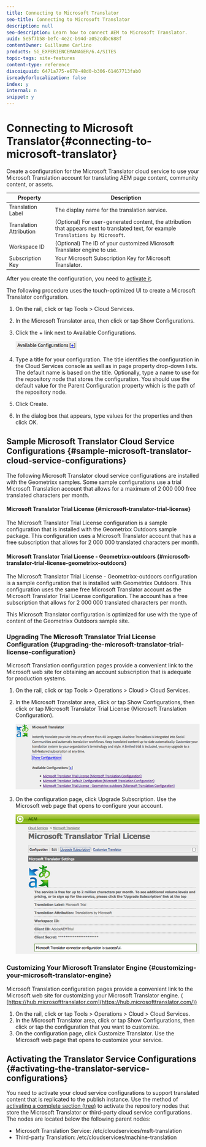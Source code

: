 ```yaml
---
title: Connecting to Microsoft Translator
seo-title: Connecting to Microsoft Translator
description: null
seo-description: Learn how to connect AEM to Microsoft Translator.
uuid: 5e5f7b58-befc-4e2c-b94d-a052cdbc688f
contentOwner: Guillaume Carlino
products: SG_EXPERIENCEMANAGER/6.4/SITES
topic-tags: site-features
content-type: reference
discoiquuid: 6471a775-e678-48d0-b306-61467713fab0
isreadyforlocalization: false
index: y
internal: n
snippet: y
---
```


# Connecting to Microsoft Translator{#connecting-to-microsoft-translator}

Create a configuration for the Microsoft Translator cloud service to use your Microsoft Translation account for translating AEM page content, community content, or assets.

| Property |Description |
|---|---|
| Translation Label |The display name for the translation service. |
| Translation Attribution |(Optional) For user-generated content, the attribution that appears next to translated text, for example `Translations by Microsoft`. |
| Workspace ID |(Optional) The ID of your customized Microsoft Translator engine to use. |
| Subscription Key |Your Microsoft Subscription Key for Microsoft Translator. |

After you create the configuration, you need to [activate it](../../administering/using/tc-msconf.md#main-pars-title-14).

The following procedure uses the touch-optimized UI to create a Microsoft Translator configuration.

1. On the rail, click or tap Tools &gt; Cloud Services.
1. In the Microsoft Translator area, then click or tap Show Configurations.
1. Click the + link next to Available Configurations.

   ![](assets/chlimage_1-458.png)

1. Type a title for your configuration. The title identifies the configuration in the Cloud Services console as well as in page property drop-down lists. The default name is based on the title. Optionally, type a name to use for the repository node that stores the configuration. You should use the default value for the Parent Configuration property which is the path of the repository node.
1. Click Create.
1. In the dialog box that appears, type values for the properties and then click OK.

## Sample Microsoft Translator Cloud Service Configurations {#sample-microsoft-translator-cloud-service-configurations}

The following Microsoft Translator cloud service configurations are installed with the Geometrixx samples. Some sample configurations use a trial Microsoft Translation account that allows for a maximum of 2 000 000 free translated characters per month.

#### Microsoft Translator Trial License {#microsoft-translator-trial-license}

The Microsoft Translator Trial License configuration is a sample configuration that is installed with the Geometrixx Outdoors sample package. This configuration uses a Microsoft Translator account that has a free subscription that allows for 2 000 000 translated characters per month.

#### Microsoft Translator Trial License - Geometrixx-outdoors {#microsoft-translator-trial-license-geometrixx-outdoors}

The Microsoft Translator Trial License - Geometrixx-outdoors configuration is a sample configuration that is installed with Geometrixx Outdoors. This configuration uses the same free Microsoft Translator account as the Microsoft Translator Trial License configuration. The account has a free subscription that allows for 2 000 000 translated characters per month.

This Microsoft Translator configuration is optimized for use with the type of content of the Geometrixx Outdoors sample site.

### Upgrading The Microsoft Translator Trial License Configuration {#upgrading-the-microsoft-translator-trial-license-configuration}

Microsoft Translation configuration pages provide a convenient link to the Microsoft web site for obtaining an account subscription that is adequate for production systems.

1. On the rail, click or tap Tools &gt; Operations &gt; Cloud &gt; Cloud Services.
1. In the Microsoft Translator area, click or tap Show Configurations, then click or tap Microsoft Translator Trial License (Microsoft Translation Configuration).

   ![](assets/chlimage_1-459.png)

1. On the configuration page, click Upgrade Subscription. Use the Microsoft web page that opens to configure your account.

   ![](assets/chlimage_1-460.png)

### Customizing Your Microsoft Translator Engine {#customizing-your-microsoft-translator-engine}

Microsoft Translation configuration pages provide a convenient link to the Microsoft web site for customizing your Microsoft Translator engine. ( [https://hub.microsofttranslator.com](https://hub.microsofttranslator.com/))

1. On the rail, click or tap Tools &gt; Operations &gt; Cloud &gt; Cloud Services.
1. In the Microsoft Translator area, click or tap Show Configurations, then click or tap the configuration that you want to customize.
1. On the configuration page, click Customize Translator. Use the Microsoft web page that opens to customize your service.

## Activating the Translator Service Configurations {#activating-the-translator-service-configurations}

You need to activate your cloud service configurations to support translated content that is replicated to the publish instance. Use the method of [activating a complete section (tree)](../../authoring/using/publishing-pages.md#main-pars-title-1) to activate the repository nodes that store the Microsoft Translator or third-party cloud service configurations. The nodes are located below the following parent nodes:

* Microsoft Translation Service: /etc/cloudservices/msft-translation
* Third-party Translation: /etc/cloudservices/machine-translation

<!-- 

Comment Type: draft

<h2>Turning Off Translation</h2>

 -->

<!-- 

Comment Type: remark
Last Modified By: unknown unknown (sbroders@adobe.com)
Last Modified Date: 2017-11-30T05:02:29.830-0500

<p>draft for now. Modify as required for 6.1. Rework to add sling:osgiconfig info</p>

 -->

<!-- 

Comment Type: draft

<p>Use the <a href="http://localhost:4503/system/console/bundles">Web Console</a> to turn off all machine translation services, including the use of machine translation for page content and user generated content (UGC). When turned off, translation tools no longer appear in the UI, and translations of UGC no longer appears.</p>

 -->

<!-- 

Comment Type: draft

<ol> 
 <li><p>Navigate to the <a href="http://localhost:4503/system/console/bundles">Web Console</a> and login with administrator privileges (default is admin/admin).</p> </li> 
 <li><p>To find all translation-related bundles, enter <span class="code">Translation </span>in the filter box and click <span class="code">Apply Filter</span> :</p> <img imageRotate="0" src="assets/chlimage_1-461.png" /></li> 
 <li><p>To the right of each translation-related bundle, under <span class="code">Actions</span>, click the square <span class="code">stop </span>button:</p> 
  <ul> 
   <li>Adobe CQ Translation Workflow </li> 
   <li>AEM Social Communities Translation - Bundle</li> 
   <li>Granite Translation - Microsoft Connector Core Bundle</li> 
   <li>Granite Translation - Translation API</li> 
   <li>Granite Translation - Translation Core</li> 
  </ul> <p>When stopped, the square button changes to a triangle.</p> </li> 
 <li><p>Restart AEM.</p> 
  <note type="note"> 
   <p>To re-enable the translation services, click the triangle buttons next to each translation bundle and restart the server.</p> 
  </note></li> 
 <li><p>To re-enable the Translation service, click the arrow next to the Translation bundle and restart the server.</p> </li> 
</ol>

 -->

